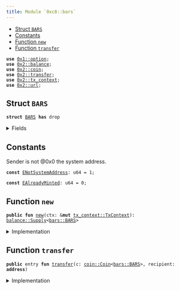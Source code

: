 ```yaml
---
title: Module `0xc8::bars`
---
```




-  [Struct `BARS`](#0xc8_bars_BARS)
-  [Constants](#@Constants_0)
-  [Function `new`](#0xc8_bars_new)
-  [Function `transfer`](#0xc8_bars_transfer)


<pre><code><b>use</b> <a href="../move-stdlib/option.md#0x1_option">0x1::option</a>;
<b>use</b> <a href="../sui-framework/balance.md#0x2_balance">0x2::balance</a>;
<b>use</b> <a href="../sui-framework/coin.md#0x2_coin">0x2::coin</a>;
<b>use</b> <a href="../sui-framework/transfer.md#0x2_transfer">0x2::transfer</a>;
<b>use</b> <a href="../sui-framework/tx_context.md#0x2_tx_context">0x2::tx_context</a>;
<b>use</b> <a href="../sui-framework/url.md#0x2_url">0x2::url</a>;
</code></pre>



<a name="0xc8_bars_BARS"></a>

## Struct `BARS`



<pre><code><b>struct</b> <a href="../bfc-system/bars.md#0xc8_bars_BARS">BARS</a> <b>has</b> drop
</code></pre>



<details>
<summary>Fields</summary>


<dl>
<dt>
<code>dummy_field: bool</code>
</dt>
<dd>

</dd>
</dl>


</details>

<a name="@Constants_0"></a>

## Constants


<a name="0xc8_bars_ENotSystemAddress"></a>

Sender is not @0x0 the system address.


<pre><code><b>const</b> <a href="../bfc-system/bars.md#0xc8_bars_ENotSystemAddress">ENotSystemAddress</a>: u64 = 1;
</code></pre>



<a name="0xc8_bars_EAlreadyMinted"></a>



<pre><code><b>const</b> <a href="../bfc-system/bars.md#0xc8_bars_EAlreadyMinted">EAlreadyMinted</a>: u64 = 0;
</code></pre>



<a name="0xc8_bars_new"></a>

## Function `new`



<pre><code><b>public</b> <b>fun</b> <a href="../bfc-system/bars.md#0xc8_bars_new">new</a>(ctx: &<b>mut</b> <a href="../sui-framework/tx_context.md#0x2_tx_context_TxContext">tx_context::TxContext</a>): <a href="../sui-framework/balance.md#0x2_balance_Supply">balance::Supply</a>&lt;<a href="../bfc-system/bars.md#0xc8_bars_BARS">bars::BARS</a>&gt;
</code></pre>



<details>
<summary>Implementation</summary>


<pre><code><b>public</b> <b>fun</b> <a href="../bfc-system/bars.md#0xc8_bars_new">new</a>(ctx: &<b>mut</b> TxContext): Supply&lt;<a href="../bfc-system/bars.md#0xc8_bars_BARS">BARS</a>&gt; {
    <b>assert</b>!(<a href="../sui-framework/tx_context.md#0x2_tx_context_sender">tx_context::sender</a>(ctx) == @0x0, <a href="../bfc-system/bars.md#0xc8_bars_ENotSystemAddress">ENotSystemAddress</a>);
    <b>assert</b>!(<a href="../sui-framework/tx_context.md#0x2_tx_context_epoch">tx_context::epoch</a>(ctx) == 0, <a href="../bfc-system/bars.md#0xc8_bars_EAlreadyMinted">EAlreadyMinted</a>);
    <b>let</b> (cap, metadata) = <a href="../sui-framework/coin.md#0x2_coin_create_currency">coin::create_currency</a>(
        <a href="../bfc-system/bars.md#0xc8_bars_BARS">BARS</a> {},
        9,
        b"<a href="../bfc-system/bars.md#0xc8_bars_BARS">BARS</a>",
        b"Benfen ARS",
        b"",
        <a href="../move-stdlib/option.md#0x1_option_none">option::none</a>(),
        ctx
    );
    <a href="../sui-framework/transfer.md#0x2_transfer_public_freeze_object">transfer::public_freeze_object</a>(metadata);
    <a href="../sui-framework/coin.md#0x2_coin_treasury_into_supply">coin::treasury_into_supply</a>(cap)
}
</code></pre>



</details>

<a name="0xc8_bars_transfer"></a>

## Function `transfer`



<pre><code><b>public</b> entry <b>fun</b> <a href="../sui-framework/transfer.md#0x2_transfer">transfer</a>(c: <a href="../sui-framework/coin.md#0x2_coin_Coin">coin::Coin</a>&lt;<a href="../bfc-system/bars.md#0xc8_bars_BARS">bars::BARS</a>&gt;, recipient: <b>address</b>)
</code></pre>



<details>
<summary>Implementation</summary>


<pre><code><b>public</b> entry <b>fun</b> <a href="../sui-framework/transfer.md#0x2_transfer">transfer</a>(c: <a href="../sui-framework/coin.md#0x2_coin_Coin">coin::Coin</a>&lt;<a href="../bfc-system/bars.md#0xc8_bars_BARS">BARS</a>&gt;, recipient: <b>address</b>) {
    <a href="../sui-framework/transfer.md#0x2_transfer_public_transfer">transfer::public_transfer</a>(c, recipient)
}
</code></pre>



</details>
